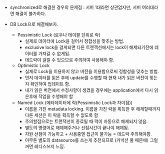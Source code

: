 * synchronized로 해결한 경우의 문제점 : 서버 1대라면 상관없지만, 서버 여러대라면 해결이 불가하다.

* DB Lock으로 해결해보자.
  * Pessimistic Lock (로우나 테이블 단위로 락)
    * 실제로 데이터에 Lock을 걸어서 정합성을 맞추는 방법. 
    * exclusive lock을 걸게되면 다른 트랜잭션에서는 lock이 해제되기전에 데이터를 가져갈 수 없게됨.
    * 데드락이 걸릴 수 있으므로 주의하여 사용해야 함. 
  * Optimistic Lock
    * 실제로 Lock을 이용하지 않고 버전을 이용함으로써 정합성을 맞추는 방법.
    * 먼저 데이터를 읽은 후에 update를 수행할 때 현재 내가 읽은 버전이 맞는지 확인하여 업데이트 함.
    * 내가 읽은 버전에서 수정사항이 생겼을 경우에는 application에서 다시 읽은후에 작업을 수행해야 함
  * Named Lock (메타데이터에 락(Pessimistic Lock과 차이점))
    * 이름을 가진 metadata locking. 이름을 가진 락을 획득한 후 해제할때까지 다른 세션은 이 락을 획득할 수 없도록 함
    * 주의할점으로는 트랜잭션이 종료될 때 락이 자동으로 해제되지 않음.
    * 별도의 명령어로 해제해주거나 선점시간이 끝나야 해제됨.
    * 자원 선점이 가능하고 + 사용중엔 접근이 불가능 = 데드락 주의해야함.
    * 아무튼 별도의 datasource를 쓰는게 추천되므로 (커넥션 풀 때문에) 그럴꺼면 레디스쓰지 느낌.